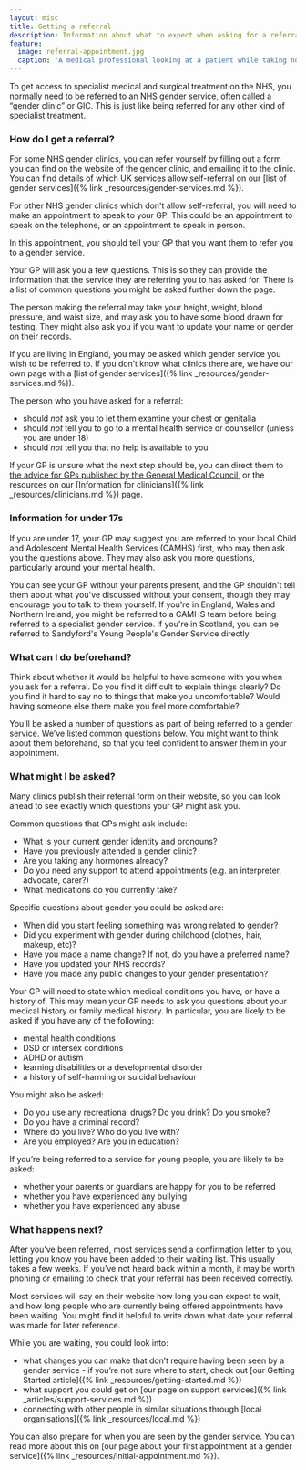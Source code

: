 ```yaml
---
layout: misc
title: Getting a referral
description: Information about what to expect when asking for a referral to a gender service
feature:
  image: referral-appointment.jpg
  caption: "A medical professional looking at a patient while taking notes"
---
```


To get access to specialist medical and surgical treatment on the NHS, you normally need to be referred to an NHS gender service, often called a “gender clinic” or GIC. This is just like being referred for any other kind of specialist treatment.

### How do I get a referral?

For some NHS gender clinics, you can refer yourself by filling out a form you can find on the website of the gender clinic, and emailing it to the clinic. You can find details of which UK services allow self-referral on our [list of gender services]({% link _resources/gender-services.md %}).

For other NHS gender clinics which don't allow self-referral, you will need to make an appointment to speak to your GP. This could be an appointment to speak on the telephone, or an appointment to speak in person.

In this appointment, you should tell your GP that you want them to refer you to a gender service.

Your GP will ask you a few questions. This is so they can provide the information that the service they are referring you to has asked for. There is a list of common questions you might be asked further down the page.

The person making the referral may take your height, weight, blood pressure, and waist size, and may ask you to have some blood drawn for testing. They might also ask you if you want to update your name or gender on their records.

If you are living in England, you may be asked which gender service you wish to be referred to. If you don’t know what clinics there are, we have our own page with a [list of gender services]({% link _resources/gender-services.md %}).

The person who you have asked for a referral:

-   should *not* ask you to let them examine your chest or genitalia
-   should *not* tell you to go to a mental health service or counsellor (unless you are under 18)
-   should *not* tell you that no help is available to you

If your GP is unsure what the next step should be, you can direct them to [the advice for GPs published by the General Medical Council](https://www.gmc-uk.org/ethical-guidance/ethical-hub/trans-healthcare#mental-health-and-bridging-prescriptions), or the resources on our [Information for clinicians]({% link _resources/clinicians.md %}) page.

### Information for under 17s

If you are under 17, your GP may suggest you are referred to your local Child and Adolescent Mental Health Services (CAMHS) first, who may then ask you the questions above. They may also ask you more questions, particularly around your mental health.

You can see your GP without your parents present, and the GP shouldn't tell them about what you've discussed without your consent, though they may encourage you to talk to them yourself. If you're in England, Wales and Northern Ireland, you might be referred to a CAMHS team before being referred to a specialist gender service. If you're in Scotland, you can be referred to Sandyford's Young People's Gender Service directly.

### What can I do beforehand?

Think about whether it would be helpful to have someone with you when you ask for a referral. Do you find it difficult to explain things clearly? Do you find it hard to say no to things that make you uncomfortable? Would having someone else there make you feel more comfortable?

You’ll be asked a number of questions as part of being referred to a gender service. We’ve listed common questions below. You might want to think about them beforehand, so that you feel confident to answer them in your appointment.

### What might I be asked?

Many clinics publish their referral form on their website, so you can look ahead to see exactly which questions your GP might ask you.

Common questions that GPs might ask include:

- What is your current gender identity and pronouns?
- Have you previously attended a gender clinic?
- Are you taking any hormones already?
- Do you need any support to attend appointments (e.g. an interpreter, advocate, carer?)
- What medications do you currently take? 

Specific questions about gender you could be asked are:

- When did you start feeling something was wrong related to gender?
- Did you experiment with gender during childhood (clothes, hair, makeup, etc)?
- Have you made a name change? If not, do you have a preferred name?
- Have you updated your NHS records?
- Have you made any public changes to your gender presentation?

Your GP will need to state which medical conditions you have, or have a history of. This may mean your GP needs to ask you questions about your medical history or family medical history. In particular, you are likely to be asked if you have any of the following:

- mental health conditions
- DSD or intersex conditions
- ADHD or autism
- learning disabilities or a developmental disorder
- a history of self-harming or suicidal behaviour

You might also be asked:

- Do you use any recreational drugs? Do you drink? Do you smoke?
- Do you have a criminal record?
- Where do you live? Who do you live with?
- Are you employed? Are you in education?

If you’re being referred to a service for young people, you are likely to be asked:

- whether your parents or guardians are happy for you to be referred
- whether you have experienced any bullying
- whether you have experienced any abuse

### What happens next?

After you’ve been referred, most services send a confirmation letter to you, letting you know you have been added to their waiting list. This usually takes a few weeks. If you’ve not heard back within a month, it may be worth phoning or emailing to check that your referral has been received correctly.

Most services will say on their website how long you can expect to wait, and how long people who are currently being offered appointments have been waiting. You might find it helpful to write down what date your referral was made for later reference.

While you are waiting, you could look into:

- what changes you can make that don’t require having been seen by a gender service - if you’re not sure where to start, check out [our Getting Started article]({% link _resources/getting-started.md %})
- what support you could get on [our page on support services]({% link _articles/support-services.md %})
- connecting with other people in similar situations through [local organisations]({% link _resources/local.md %})

You can also prepare for when you are seen by the gender service. You can read more about this on [our page about your first appointment at a gender service]({% link _resources/initial-appointment.md %}).
